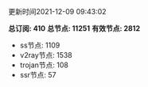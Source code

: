 更新时间2021-12-09 09:43:02

**总订阅: 410**
**总节点: 11251**
**有效节点: 2812**
- ss节点: 1109
- v2ray节点: 1538
- trojan节点: 108
- ssr节点: 57
